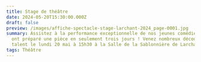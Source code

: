 ```yaml
---
title: Stage de théâtre
date: 2024-05-20T15:30:00.000Z
draft: false
preview: /images/affiche-spectacle-stage-larchant-2024_page-0001.jpg
summary: Assistez à la performance exceptionnelle de nos jeunes comédiens qui
  ont préparé une pièce en seulement trois jours ! Venez nombreux découvrir leur
  talent le lundi 20 mai à 15h30 à la Salle de la Sablonnière de Larchant.
tags: Théâtre
---
```

